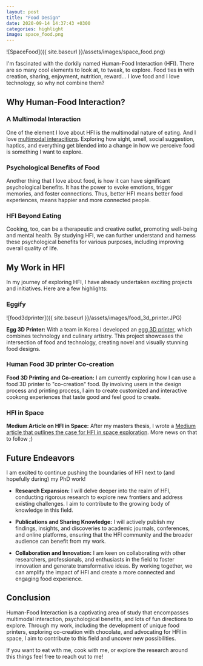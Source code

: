 ```yaml
---
layout: post
title: "Food Design"
date: 2020-09-14 14:37:43 +0300
categories: highlight
image: space_food.png
---
```


![SpaceFood]({{ site.baseurl }}/assets/images/space_food.png)

I'm fascinated with the dorkily named Human-Food Interaction (HFI). There are so many cool elements to look at, to tweak, to explore. Food ties in with creation, sharing, enjoyment, nutrition, reward... I love food and I love technology, so why not combine them?

## Why Human-Food Interaction?

### A Multimodal Interaction

One of the element I love about HFI is the multimodal nature of eating. And I love [multimodal interacitions](https://github.com/womei/Graduation/blob/master/WoMeijerGraduationReport.pdf). Exploring how sight, smell, social suggestion, haptics, and everything get blended into a change in how we perceive food is something I want to explore.

### Psychological Benefits of Food

Another thing that I love about food, is how it can have significant psychological benefits. It has the power to evoke emotions, trigger memories, and foster connections. Thus, better HFI means better food experiences, means happier and more connected people.

### HFI Beyond Eating

Cooking, too, can be a therapeutic and creative outlet, promoting well-being and mental health. By studying HFI, we can further understand and harness these psychological benefits for various purposes, including improving overall quality of life.

## My Work in HFI

In my journey of exploring HFI, I have already undertaken exciting projects and initiatives. Here are a few highlights:

### Eggify

![food3dprinter]({{ site.baseurl }}/assets/images/food_3d_printer.JPG)

**Egg 3D Printer:** With a team in Korea I developed an [egg 3D printer](https://youtu.be/ZwiE8NgI4WU), which combines technology and culinary artistry. This project showcases the intersection of food and technology, creating novel and visually stunning food designs.

### Human Food 3D printer Co-creation

**Food 3D Printing and Co-creation:** I am currently exploring how I can use a food 3D printer to "co-creation" food. By involving users in the design process and printing process, I aim to create customized and interactive cookong experiences that taste good and feel good to create.

### HFI in Space

**Medium Article on HFI in Space:** After my masters thesis, I wrote a [Medium article that outlines the case for HFI in space exploration](https://medium.com/@womeijer/extended-food-305f4b5005d3). More news on that to follow ;)

## Future Endeavors

I am excited to continue pushing the boundaries of HFI next to (and hopefully during) my PhD work!

- **Research Expansion:** I will delve deeper into the realm of HFI, conducting rigorous research to explore new frontiers and address existing challenges. I aim to contribute to the growing body of knowledge in this field.

- **Publications and Sharing Knowledge:** I will actively publish my findings, insights, and discoveries to academic journals, conferences, and online platforms, ensuring that the HFI community and the broader audience can benefit from my work.

- **Collaboration and Innovation:** I am keen on collaborating with other researchers, professionals, and enthusiasts in the field to foster innovation and generate transformative ideas. By working together, we can amplify the impact of HFI and create a more connected and engaging food experience.

## Conclusion

Human-Food Interaction is a captivating area of study that encompasses multimodal interaction, psychological benefits, and lots of fun directions to explore. Through my work, including the development of unique food printers, exploring co-creation with chocolate, and advocating for HFI in space, I aim to contribute to this field and uncover new possibilities.

If you want to eat with me, cook with me, or explore the research around this things feel free to reach out to me!
